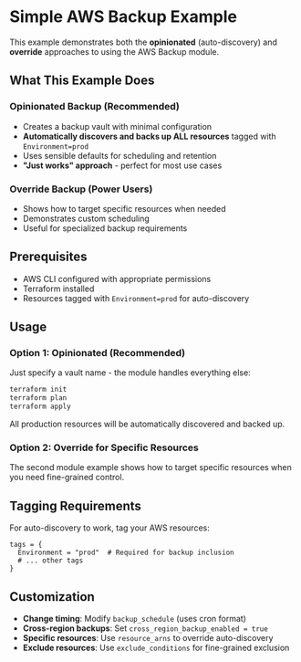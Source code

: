 # Simple AWS Backup Example

This example demonstrates both the **opinionated** (auto-discovery) and **override** approaches to using the AWS Backup module.

## What This Example Does

### Opinionated Backup (Recommended)
- Creates a backup vault with minimal configuration
- **Automatically discovers and backs up ALL resources** tagged with `Environment=prod`
- Uses sensible defaults for scheduling and retention
- **"Just works" approach** - perfect for most use cases

### Override Backup (Power Users)
- Shows how to target specific resources when needed
- Demonstrates custom scheduling
- Useful for specialized backup requirements

## Prerequisites

- AWS CLI configured with appropriate permissions
- Terraform installed
- Resources tagged with `Environment=prod` for auto-discovery

## Usage

### Option 1: Opinionated (Recommended)
Just specify a vault name - the module handles everything else:

```bash
terraform init
terraform plan
terraform apply
```

All production resources will be automatically discovered and backed up.

### Option 2: Override for Specific Resources
The second module example shows how to target specific resources when you need fine-grained control.

## Tagging Requirements

For auto-discovery to work, tag your AWS resources:

```hcl
tags = {
  Environment = "prod"  # Required for backup inclusion
  # ... other tags
}
```

## Customization

- **Change timing**: Modify `backup_schedule` (uses cron format)
- **Cross-region backups**: Set `cross_region_backup_enabled = true`
- **Specific resources**: Use `resource_arns` to override auto-discovery
- **Exclude resources**: Use `exclude_conditions` for fine-grained exclusion